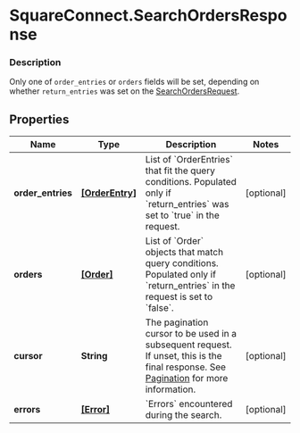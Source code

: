 # SquareConnect.SearchOrdersResponse

### Description

Only one of `order_entries` or `orders` fields will be set, depending on whether `return_entries` was set on the [SearchOrdersRequest](#type-searchorderrequest).

## Properties
Name | Type | Description | Notes
------------ | ------------- | ------------- | -------------
**order_entries** | [**[OrderEntry]**](OrderEntry.md) | List of &#x60;OrderEntries&#x60; that fit the query conditions. Populated only if &#x60;return_entries&#x60; was set to &#x60;true&#x60; in the request. | [optional] 
**orders** | [**[Order]**](Order.md) | List of &#x60;Order&#x60; objects that match query conditions. Populated only if &#x60;return_entries&#x60; in the request is set to &#x60;false&#x60;. | [optional] 
**cursor** | **String** | The pagination cursor to be used in a subsequent request. If unset, this is the final response. See [Pagination](https://developer.squareup.com/docs/basics/api101/pagination) for more information. | [optional] 
**errors** | [**[Error]**](Error.md) | &#x60;Errors&#x60; encountered during the search. | [optional] 


